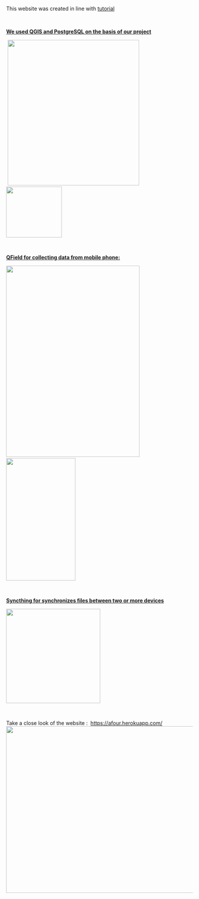 <p>This website was created in line with <a href="https://wiki.osgeo.org/wiki/Training_Material_for_2019_UN_Open_GIS_Challenge_2_-_Open_geospatial_data_and_software_for_UN_SDG_16,_Peace_justice_and_open_institutions">tutorial</a></p>
<p>&nbsp;</p>
<p><strong><span style="text-decoration: underline;">We used QGIS and PostgreSQL on the basis of our project</span></strong></p>
<p>&nbsp;<img src="https://wiki.osgeo.org/images/d/da/Osm.jpg" alt="" width="355" height="392" />&nbsp; &nbsp;<img src="https://www.buycpanel.com/wp-content/uploads/2018/08/download-2-e1534258452193.png" alt="" width="150" height="137" /></p>
<p>&nbsp;</p>
<p><strong><span style="text-decoration: underline;">QField for collecting data from mobile phone:</span></strong></p>
<p><img src="https://wiki.osgeo.org/images/thumb/d/d8/Qfield_data_collection.jpg/627px-Qfield_data_collection.jpg" alt="" width="360" height="515" />&nbsp; &nbsp;<img src="https://wiki.osgeo.org/images/thumb/b/b6/Photo_take_qfield.jpeg/505px-Photo_take_qfield.jpeg" alt="" width="187" height="330" /></p>
<p>&nbsp;</p>
<p><span style="text-decoration: underline;"><strong>Syncthing for synchronizes files between two or more devices</strong></span></p>
<p><img src="https://www.idiria.com/wp-content/uploads/2016/03/syncthing-logo.jpg" alt="" width="254" height="254" /></p>
<p>&nbsp;</p>
<p>Take a close look of the website :&nbsp;&nbsp;<a href="https://afour.herokuapp.com/">https://afour.herokuapp.com/</a><img src="https://i.ibb.co/bzJ7xtK/ress1.png" alt="" width="535" height="449" /></p>
<p>&nbsp;</p>
<p>&nbsp;</p>
